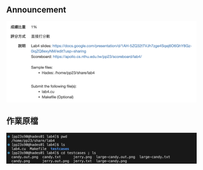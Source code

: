 ## Announcement
![ann](/labs/lab4%20CUDA%20Advance/images/ann.png)
## 作業原檔
![sour](/labs/lab4%20CUDA%20Advance/images/sour.png)